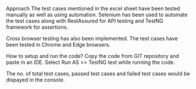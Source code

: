 Approach 
The test cases mentioned in the excel sheet have been tested manually as well as using automation. Selenium has been used to automate the test cases along with RestAssured for API testing and TestNG framework for assertions.

Cross browser testing has also been implemented. The test cases have been tested in Chrome and Edge browsers.

How to setup and run the code? 
Copy the code from GIT repository and paste in an IDE. Select Run AS >> TestNG test while running the code.

The no. of total test cases, passed test cases and failed test cases would be dispayed in the console.
